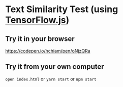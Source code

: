 # Text Similarity Test (using [TensorFlow.js](https://github.com/hchiam/learning-tensorflow))

## Try it in your browser

<https://codepen.io/hchiam/pen/oNjzQRa>

## Try it from your own computer

`open index.html` or `yarn start` or `npm start`
